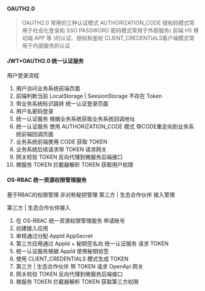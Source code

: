 ####  **OAUTH2.0**

> OAUTH2.0 常用的三种认证模式
> AUTHORIZATION_CODE 授权码模式常用于社会化登录和 SSO
> PASSWORD 密码模式常用于外部服务( 前端 H5 移动端 APP 等 )的认证、授权和鉴权 CLIENT_CREDENTIALS客户端模式常用于内部服务的认证

####  **JWT+OAUTH2.0** 统一认证服务 

用户登录流程
1.  用户访问业务系统前端⻚面
2. 前端判断当前 LocalStorage | SeesionStorage 不存在 Token
3.  带业务系统标识跳转 统一认证登录⻚面
4.  用户名密码登录
5. 统一认证服务 根据业务系统获取业务系统回调地址
6.  统一认证服务 使用 AUTHORIZATION_CODE 模式 带CODE重定向到业务系统前端回调⻚面 
7. 业务系统前端使用 CODE 获取 TOKEN
8. 业务系统后续请求带 TOKEN 请求网关
9.  网关校验 TOKEN 反向代理到微服务后端接口
10.  微服务 TOKEN 拦截器解析 TOKEN 获取用户权限 



#### **OS-RBAC** 统一资源权限管理服务

基于RBAC的权限管理 
非对称秘钥管理
第三方 | 生态合作伙伴 接入管理

第三方 | 生态合作伙伴接入
1. 在 OS-RBAC 统一资源权限管理服务 申请账号
2. 创建接入应用
3. 审核通过分配 AppId AppSecret 
4. 第三方应用通过 AppId + 秘钥签名向 统一认证服务 请求 TOKEN
5. 统一认证服务根据 AppId 使用秘钥验签
6. 使用 CLIENT_CREDENTIALS 模式生成 TOKEN
7. 第三方 | 生态合作伙伴 带 TOKEN 请求 OpenApi 网关
8. 网关校验 TOKEN 反向代理到微服务后端接口
9. 微服务 TOKEN 拦截器解析 TOKEN 获取第三方权限